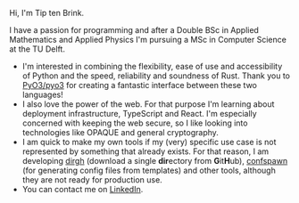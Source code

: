 Hi, I'm Tip ten Brink.

I have a passion for programming and after a Double BSc in Applied Mathematics and Applied Physics I'm pursuing a MSc in Computer Science at the TU Delft.
- I'm interested in combining the flexibility, ease of use and accessibility of Python and the speed, reliability and soundness of Rust. Thank you to [PyO3/pyo3](https://github.com/PyO3/pyo3) for creating a fantastic interface between these two languages!
- I also love the power of the web. For that purpose I'm learning about deployment infrastructure, TypeScript and React. I'm especially concerned with keeping the web secure, so I like looking into technologies like OPAQUE and general cryptography.
- I am quick to make my own tools if my (very) specific use case is not represented by something that already exists. For that reason, I am developing [dirgh](https://github.com/tiptenbrink/dirgh) (download a single **dir**ectory from **G**it**H**ub), [confspawn](https://github.com/tiptenbrink/confspawn) (for generating config files from templates) and other tools, although they are not ready for production use.
- You can contact me on [LinkedIn](https://www.linkedin.com/in/tip-tenbrink).
